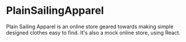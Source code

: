 # PlainSailingApparel
Plain Sailing Apparel is an online store geared towards making simple designed clothes easy to find. It's also a mock online store, using React.
